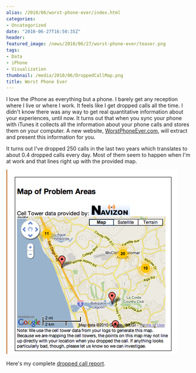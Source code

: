 ```yaml
---
alias: /2010/06/worst-phone-ever/index.html
categories:
- Uncategorized
date: "2010-06-27T16:50:35Z"
header:
featured_image: /news/2010/06/27/worst-phone-ever/teaser.png
tags:
- Data
- iPhone
- Visualization
thumbnail: /media/2010/06/DroppedCallMap.png
title: Worst Phone Ever
---
```

I love the iPhone as everything but a phone. I barely get any reception where I live or where I work. It feels like I get dropped calls all the time. I didn't know there was any way to get real quantitative information about your experiences, until now. It turns out that when you sync your phone with iTunes it collects all the information about your phone calls and stores them on your computer. A new website, [WorstPhoneEver.com](http://worstphoneever.com), will extract and present this information for you.

It turns out I've dropped 250 calls in the last two years which translates to about 0.4 dropped calls every day. Most of them seem to happen when I'm at work and that lines right up with the provided map.

![](DroppedCallMap.png)

Here's my complete [dropped call report](http://worstphoneever.com/users/1173).

